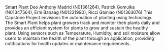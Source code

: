 Smart Plant
Deo Anthony Madrid (N01361264), Patrick Gomulka (N01347564), Erni Banaag (N01221990), Ricci Gamiao (N01363076)
This Capstone Project envisions the automation of planting using technology. The Smart Plant helps plant growers track and monitor their plants daily and provides an efficient system for plants to grow and sustain the healthy plant. Using sensors such as Temperature, Humidity, and soil moisture allow users to maintain the health of the plant through an application, providing notifications for health updates or maintenance requirements.
